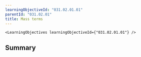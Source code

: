 ```yaml
---
learningObjectiveId: "031.02.01.01"
parentId: "031.02.01"
title: Mass terms
---
```


```tsx eval
<LearningObjectives learningObjectiveId={"031.02.01.01"} />
```

## Summary
